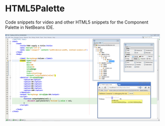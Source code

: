 # HTML5Palette

<p>Code snippets for video and other HTML5 snippets for the Component Palette in NetBeans IDE.</p>

<img src="pics/overview.png"/>